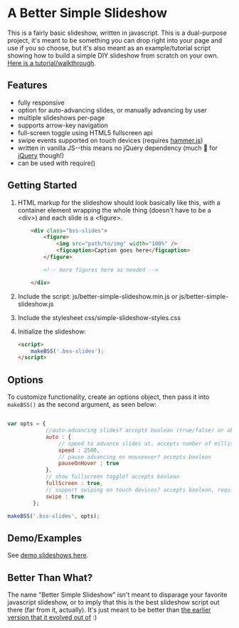 # A Better Simple Slideshow
This is a fairly basic slideshow, written in javascript. This is a dual-purpose project, it's meant to be something you can drop right into your page and use if you so choose, but it's also meant as an example/tutorial script showing how to build a simple DIY slideshow from scratch on your own. [Here is a tutorial/walkthrough](http://themarklee.com/2014/10/05/better-simple-slideshow/).

## Features
* fully responsive
* option for auto-advancing slides, or manually advancing by user
* multiple slideshows per-page
* supports arrow-key navigation
* full-screen toggle using HTML5 fullscreen api
* swipe events supported on touch devices (requires [hammer.js](https://github.com/hammerjs/hammer.js))
* written in vanilla JS--this means no jQuery dependency (much :sparkling_heart: for [jQuery](https://github.com/jquery/jquery) though!)
* can be used with require() 

## Getting Started


1. HTML markup for the slideshow should look basically like this, with a container element wrapping the whole thing (doesn't have to be a &lt;div&gt;) and each slide is a &lt;figure&gt;.        
    ```html
        <div class="bss-slides">
            <figure>
                <img src="path/to/img" width="100%" />
                <figcaption>Caption goes here</figcaption>
            </figure>

            <!-- more figures here as needed -->

        </div>    
    ```    
2. Include the script: js/better-simple-slideshow.min.js or js/better-simple-slideshow.js
3. Include the stylesheet css/simple-slideshow-styles.css
4. Initialize the slideshow:

    ```html
    <script>
        makeBSS('.bss-slides');
    </script>
    ```    

## Options
To customize functionality, create an options object, then pass it into `makeBSS()` as the second argument, as seen below:  
```javascript

var opts = {
            //auto-advancing slides? accepts boolean (true/false) or object
            auto : {
                // speed to advance slides at. accepts number of milliseconds
                speed : 2500,
                // pause advancing on mouseover? accepts boolean
                pauseOnHover : true
            },
            // show fullscreen toggle? accepts boolean
            fullScreen : true,
            // support swiping on touch devices? accepts boolean, requires hammer.js
            swipe : true
        };

makeBSS('.bss-slides', opts);
```


## Demo/Examples
See [demo slideshows here](http://leemark.github.io/better-simple-slideshow/).

## Better Than What?
The name "Better Simple Slideshow" isn't meant to disparage your favorite javascript slideshow, or to imply that this is the best slideshow script out there (far from it, actually). It's just meant to be better than [the earlier version that it evolved out of](http://themarklee.com/2013/12/26/simple-diy-responsive-slideshow-made-html5-css3-javascript/) :)
